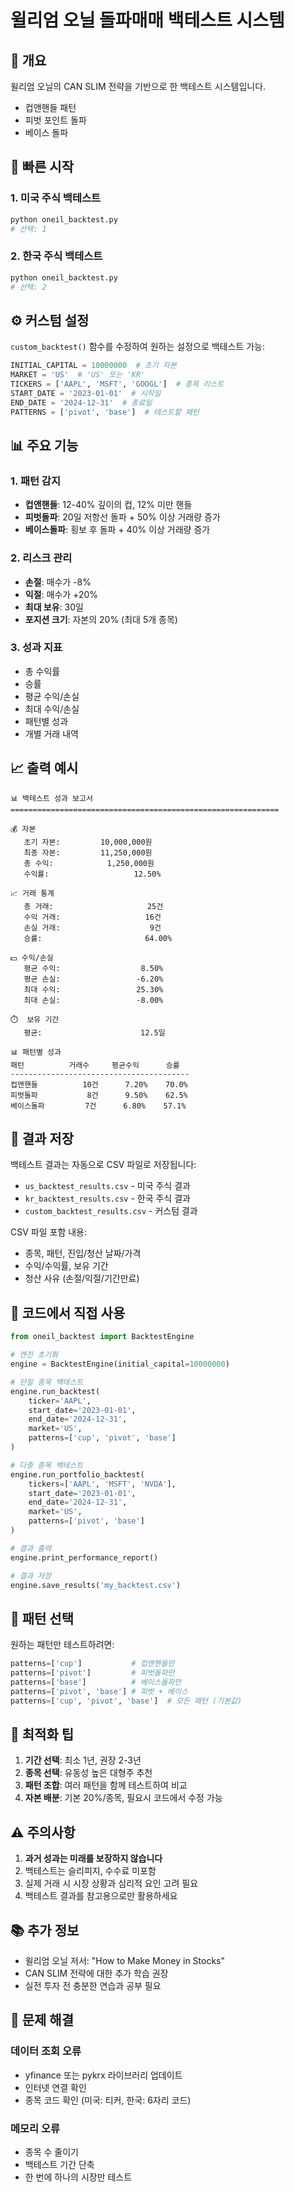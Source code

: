 # 윌리엄 오닐 돌파매매 백테스트 시스템

## 📖 개요

윌리엄 오닐의 CAN SLIM 전략을 기반으로 한 백테스트 시스템입니다.
- 컵앤핸들 패턴
- 피벗 포인트 돌파
- 베이스 돌파

## 🚀 빠른 시작

### 1. 미국 주식 백테스트
```python
python oneil_backtest.py
# 선택: 1
```

### 2. 한국 주식 백테스트
```python
python oneil_backtest.py
# 선택: 2
```

## ⚙️ 커스텀 설정

`custom_backtest()` 함수를 수정하여 원하는 설정으로 백테스트 가능:

```python
INITIAL_CAPITAL = 10000000  # 초기 자본
MARKET = 'US'  # 'US' 또는 'KR'
TICKERS = ['AAPL', 'MSFT', 'GOOGL']  # 종목 리스트
START_DATE = '2023-01-01'  # 시작일
END_DATE = '2024-12-31'  # 종료일
PATTERNS = ['pivot', 'base']  # 테스트할 패턴
```

## 📊 주요 기능

### 1. 패턴 감지
- **컵앤핸들**: 12-40% 깊이의 컵, 12% 미만 핸들
- **피벗돌파**: 20일 저항선 돌파 + 50% 이상 거래량 증가
- **베이스돌파**: 횡보 후 돌파 + 40% 이상 거래량 증가

### 2. 리스크 관리
- **손절**: 매수가 -8%
- **익절**: 매수가 +20%
- **최대 보유**: 30일
- **포지션 크기**: 자본의 20% (최대 5개 종목)

### 3. 성과 지표
- 총 수익률
- 승률
- 평균 수익/손실
- 최대 수익/손실
- 패턴별 성과
- 개별 거래 내역

## 📈 출력 예시

```
📊 백테스트 성과 보고서
============================================================

💰 자본
   초기 자본:         10,000,000원
   최종 자본:         11,250,000원
   총 수익:            1,250,000원
   수익률:                   12.50%

📈 거래 통계
   총 거래:                     25건
   수익 거래:                   16건
   손실 거래:                    9건
   승률:                       64.00%

💵 수익/손실
   평균 수익:                  8.50%
   평균 손실:                 -6.20%
   최대 수익:                 25.30%
   최대 손실:                 -8.00%

⏱️  보유 기간
   평균:                      12.5일

📊 패턴별 성과
패턴          거래수     평균수익      승률
----------------------------------------
컵앤핸들          10건      7.20%    70.0%
피벗돌파           8건      9.50%    62.5%
베이스돌파         7건      6.80%    57.1%
```

## 💾 결과 저장

백테스트 결과는 자동으로 CSV 파일로 저장됩니다:
- `us_backtest_results.csv` - 미국 주식 결과
- `kr_backtest_results.csv` - 한국 주식 결과
- `custom_backtest_results.csv` - 커스텀 결과

CSV 파일 포함 내용:
- 종목, 패턴, 진입/청산 날짜/가격
- 수익/수익률, 보유 기간
- 청산 사유 (손절/익절/기간만료)

## 🔧 코드에서 직접 사용

```python
from oneil_backtest import BacktestEngine

# 엔진 초기화
engine = BacktestEngine(initial_capital=10000000)

# 단일 종목 백테스트
engine.run_backtest(
    ticker='AAPL',
    start_date='2023-01-01',
    end_date='2024-12-31',
    market='US',
    patterns=['cup', 'pivot', 'base']
)

# 다중 종목 백테스트
engine.run_portfolio_backtest(
    tickers=['AAPL', 'MSFT', 'NVDA'],
    start_date='2023-01-01',
    end_date='2024-12-31',
    market='US',
    patterns=['pivot', 'base']
)

# 결과 출력
engine.print_performance_report()

# 결과 저장
engine.save_results('my_backtest.csv')
```

## 📝 패턴 선택

원하는 패턴만 테스트하려면:
```python
patterns=['cup']           # 컵앤핸들만
patterns=['pivot']         # 피벗돌파만
patterns=['base']          # 베이스돌파만
patterns=['pivot', 'base'] # 피벗 + 베이스
patterns=['cup', 'pivot', 'base']  # 모든 패턴 (기본값)
```

## 🎯 최적화 팁

1. **기간 선택**: 최소 1년, 권장 2-3년
2. **종목 선택**: 유동성 높은 대형주 추천
3. **패턴 조합**: 여러 패턴을 함께 테스트하여 비교
4. **자본 배분**: 기본 20%/종목, 필요시 코드에서 수정 가능

## ⚠️ 주의사항

1. **과거 성과는 미래를 보장하지 않습니다**
2. 백테스트는 슬리피지, 수수료 미포함
3. 실제 거래 시 시장 상황과 심리적 요인 고려 필요
4. 백테스트 결과를 참고용으로만 활용하세요

## 📚 추가 정보

- 윌리엄 오닐 저서: "How to Make Money in Stocks"
- CAN SLIM 전략에 대한 추가 학습 권장
- 실전 투자 전 충분한 연습과 공부 필요

## 🐛 문제 해결

### 데이터 조회 오류
- yfinance 또는 pykrx 라이브러리 업데이트
- 인터넷 연결 확인
- 종목 코드 확인 (미국: 티커, 한국: 6자리 코드)

### 메모리 오류
- 종목 수 줄이기
- 백테스트 기간 단축
- 한 번에 하나의 시장만 테스트
